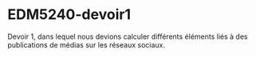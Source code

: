 # EDM5240-devoir1
Devoir 1, dans lequel nous devions calculer différents éléments liés à des publications de médias sur les réseaux sociaux.
